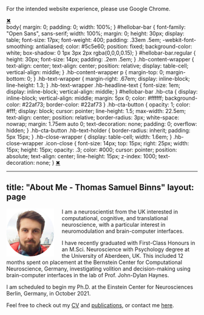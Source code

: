 <!-- Alert bar: "Use Chrome!" -->
<div id="hellobar-bar" class="regular closable">
    <div class="hb-content-wrapper">
        <div class="hb-text-wrapper">
            <div class="hb-headline-text">
                <p><span>For the intended website experience, please use Google Chrome.</span></p>
            </div>
        </div>
    </div>
    <div class="hb-close-wrapper">
        <a href="javascript:void(0);" class="icon-close">&#10006;</a>
    </div>
</div>
body{
    margin: 0;
    padding: 0;
    width: 100%;
}
#hellobar-bar {
    font-family: "Open Sans", sans-serif;
    width: 100%;
    margin: 0;
    height: 30px;
    display: table;
    font-size: 17px;
    font-weight: 400;
    padding: .33em .5em;
    -webkit-font-smoothing: antialiased;
    color: #5c5e60;
    position: fixed;
    background-color: white;
    box-shadow: 0 1px 3px 2px rgba(0,0,0,0.15);
}
#hellobar-bar.regular {
    height: 30px;
    font-size: 14px;
    padding: .2em .5em;
}
.hb-content-wrapper {
    text-align: center;
    text-align: center;
    position: relative;
    display: table-cell;
    vertical-align: middle;
}
.hb-content-wrapper p {
    margin-top: 0;
    margin-bottom: 0;
}
.hb-text-wrapper {
    margin-right: .67em;
    display: inline-block;
    line-height: 1.3;
}
.hb-text-wrapper .hb-headline-text {
    font-size: 1em;
    display: inline-block;
    vertical-align: middle;
}
#hellobar-bar .hb-cta {
    display: inline-block;
    vertical-align: middle;
    margin: 5px 0;
    color: #ffffff;
    background-color: #22af73;
    border-color: #22af73
}
.hb-cta-button {
    opacity: 1;
    color: #fff;
    display: block;
    cursor: pointer;
    line-height: 1.5;
    max-width: 22.5em;
    text-align: center;
    position: relative;
    border-radius: 3px;
    white-space: nowrap;
    margin: 1.75em auto 0;
    text-decoration: none;
    padding: 0;
    overflow: hidden;
}
.hb-cta-button .hb-text-holder {
    border-radius: inherit;
    padding: 5px 15px;
}
.hb-close-wrapper {
    display: table-cell;
    width: 1.6em;
}
.hb-close-wrapper .icon-close {
    font-size: 14px;
    top: 15px;
    right: 25px;
    width: 15px;
    height: 15px;
    opacity: .3;
    color: #000;
    cursor: pointer;
    position: absolute;
    text-align: center;
    line-height: 15px;
    z-index: 1000;
    text-decoration: none;
}
<script src="https://ajax.googleapis.com/ajax/libs/jquery/3.2.1/jquery.min.js"></script>
<a href="javascript:void(0);" class="icon-close" onclick="$('#use_chrome-bar').fadeOut()">&#10006;</a>

---
title: "About Me - Thomas Samuel Binns"
layout: page
---


<!-- Profile picture -->
<img width="25%" height="auto" style="float: left; margin-right: 20px;" src="/assets/images/ProfilePic.png">


<!-- Main website description/introduction -->
I am a neuroscientist from the UK interested in computational, cognitive, and translational neuroscience, with a particular interest in neuromodulation and brain-computer interfaces.

I have recently graduated with First-Class Honours in an M.Sci. Neuroscience with Psychology degree at the University of Aberdeen, UK. This included 12 months spent on placement at the Bernstein Center for Computational Neuroscience, Germany, investigating volition and decision-making using brain-computer interfaces in the lab of Prof. John-Dylan Haynes.

I am scheduled to begin my Ph.D. at the Einstein Center for Neurosciences Berlin, Germany, in October 2021.

Feel free to check out my [CV](/CV.html) and [publications](/publications.html), or contact me [here](/contact-links.html).
